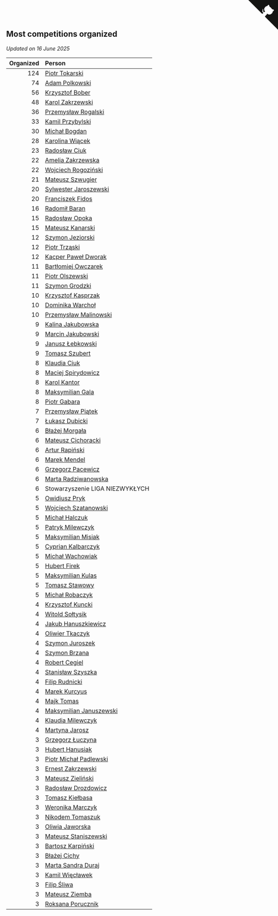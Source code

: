 ## Most competitions organized

*Updated on 16 June 2025*

| Organized | Person |
| ---: | :--- |
| 124 | [Piotr Tokarski](https://www.worldcubeassociation.org/persons/2013TOKA01) |
| 74 | [Adam Polkowski](https://www.worldcubeassociation.org/persons/2007POLK01) |
| 56 | [Krzysztof Bober](https://www.worldcubeassociation.org/persons/2013BOBE01) |
| 48 | [Karol Zakrzewski](https://www.worldcubeassociation.org/persons/2014ZAKR01) |
| 36 | [Przemysław Rogalski](https://www.worldcubeassociation.org/persons/2013ROGA02) |
| 33 | [Kamil Przybylski](https://www.worldcubeassociation.org/persons/2016PRZY01) |
| 30 | [Michał Bogdan](https://www.worldcubeassociation.org/persons/2012BOGD01) |
| 28 | [Karolina Wiącek](https://www.worldcubeassociation.org/persons/2008WIAC01) |
| 23 | [Radosław Ciuk](https://www.worldcubeassociation.org/persons/2013CIUK01) |
| 22 | [Amelia Zakrzewska](https://www.worldcubeassociation.org/persons/2012ZAKR01) |
| 22 | [Wojciech Rogoziński](https://www.worldcubeassociation.org/persons/2019ROGO04) |
| 21 | [Mateusz Szwugier](https://www.worldcubeassociation.org/persons/2014SZWU01) |
| 20 | [Sylwester Jaroszewski](https://www.worldcubeassociation.org/persons/2014JARO01) |
| 20 | [Franciszek Fidos](https://www.worldcubeassociation.org/persons/2013FIDO01) |
| 16 | [Radomił Baran](https://www.worldcubeassociation.org/persons/2020BARA02) |
| 15 | [Radosław Opoka](https://www.worldcubeassociation.org/persons/2013OPOK01) |
| 15 | [Mateusz Kanarski](https://www.worldcubeassociation.org/persons/2017KANA04) |
| 12 | [Szymon Jeziorski](https://www.worldcubeassociation.org/persons/2013JEZI01) |
| 12 | [Piotr Trząski](https://www.worldcubeassociation.org/persons/2012TRZA01) |
| 12 | [Kacper Paweł Dworak](https://www.worldcubeassociation.org/persons/2020DWOR01) |
| 11 | [Bartłomiej Owczarek](https://www.worldcubeassociation.org/persons/2013OWCZ01) |
| 11 | [Piotr Olszewski](https://www.worldcubeassociation.org/persons/2013OLSZ02) |
| 11 | [Szymon Grodzki](https://www.worldcubeassociation.org/persons/2020GROD01) |
| 10 | [Krzysztof Kasprzak](https://www.worldcubeassociation.org/persons/2015KASP01) |
| 10 | [Dominika Warchoł](https://www.worldcubeassociation.org/persons/2021WARC01) |
| 10 | [Przemysław Malinowski](https://www.worldcubeassociation.org/persons/2022MALI01) |
| 9 | [Kalina Jakubowska](https://www.worldcubeassociation.org/persons/2009BRZE01) |
| 9 | [Marcin Jakubowski](https://www.worldcubeassociation.org/persons/2007JAKU01) |
| 9 | [Janusz Łebkowski](https://www.worldcubeassociation.org/persons/2022LEBK01) |
| 9 | [Tomasz Szubert](https://www.worldcubeassociation.org/persons/2022SZUB02) |
| 8 | [Klaudia Ciuk](https://www.worldcubeassociation.org/persons/2013CIUK02) |
| 8 | [Maciej Spirydowicz](https://www.worldcubeassociation.org/persons/2020SPIR01) |
| 8 | [Karol Kantor](https://www.worldcubeassociation.org/persons/2021KANT01) |
| 8 | [Maksymilian Gala](https://www.worldcubeassociation.org/persons/2022GALA01) |
| 8 | [Piotr Gabara](https://www.worldcubeassociation.org/persons/2024GABA02) |
| 7 | [Przemysław Piątek](https://www.worldcubeassociation.org/persons/2013PITE01) |
| 7 | [Łukasz Dubicki](https://www.worldcubeassociation.org/persons/2018DUBI01) |
| 6 | [Błażej Morgała](https://www.worldcubeassociation.org/persons/2006MORG01) |
| 6 | [Mateusz Cichoracki](https://www.worldcubeassociation.org/persons/2011CICH01) |
| 6 | [Artur Rapiński](https://www.worldcubeassociation.org/persons/2016RAPI01) |
| 6 | [Marek Mendel](https://www.worldcubeassociation.org/persons/2016MEND29) |
| 6 | [Grzegorz Pacewicz](https://www.worldcubeassociation.org/persons/2014PACE01) |
| 6 | [Marta Radziwanowska](https://www.worldcubeassociation.org/persons/2022RADZ01) |
| 6 | Stowarzyszenie LIGA NIEZWYKŁYCH |
| 5 | [Owidiusz Pryk](https://www.worldcubeassociation.org/persons/2008PRYK01) |
| 5 | [Wojciech Szatanowski](https://www.worldcubeassociation.org/persons/2011SZAT01) |
| 5 | [Michał Halczuk](https://www.worldcubeassociation.org/persons/2006HALC01) |
| 5 | [Patryk Milewczyk](https://www.worldcubeassociation.org/persons/2014MILE01) |
| 5 | [Maksymilian Misiak](https://www.worldcubeassociation.org/persons/2017MISI01) |
| 5 | [Cyprian Kalbarczyk](https://www.worldcubeassociation.org/persons/2016KALB01) |
| 5 | [Michał Wachowiak](https://www.worldcubeassociation.org/persons/2015WACH01) |
| 5 | [Hubert Firek](https://www.worldcubeassociation.org/persons/2015FIRE01) |
| 5 | [Maksymilian Kulas](https://www.worldcubeassociation.org/persons/2021KULA02) |
| 5 | [Tomasz Stawowy](https://www.worldcubeassociation.org/persons/2021STAW01) |
| 5 | [Michał Robaczyk](https://www.worldcubeassociation.org/persons/2006ROBA01) |
| 4 | [Krzysztof Kuncki](https://www.worldcubeassociation.org/persons/2010KUNC01) |
| 4 | [Witold Sołtysik](https://www.worldcubeassociation.org/persons/2015SOLT03) |
| 4 | [Jakub Hanuszkiewicz](https://www.worldcubeassociation.org/persons/2014HANU01) |
| 4 | [Oliwier Tkaczyk](https://www.worldcubeassociation.org/persons/2017TKAC04) |
| 4 | [Szymon Juroszek](https://www.worldcubeassociation.org/persons/2017JURO01) |
| 4 | [Szymon Brzana](https://www.worldcubeassociation.org/persons/2017BRZA01) |
| 4 | [Robert Cegiel](https://www.worldcubeassociation.org/persons/2017CEGI01) |
| 4 | [Stanisław Szyszka](https://www.worldcubeassociation.org/persons/2016SZYS02) |
| 4 | [Filip Rudnicki](https://www.worldcubeassociation.org/persons/2021RUDN01) |
| 4 | [Marek Kurcyus](https://www.worldcubeassociation.org/persons/2005KURC01) |
| 4 | [Majk Tomas](https://www.worldcubeassociation.org/persons/2022TOMA05) |
| 4 | [Maksymilian Januszewski](https://www.worldcubeassociation.org/persons/2022JANU01) |
| 4 | [Klaudia Milewczyk](https://www.worldcubeassociation.org/persons/2022MILE05) |
| 4 | [Martyna Jarosz](https://www.worldcubeassociation.org/persons/2022JARO01) |
| 3 | [Grzegorz Łuczyna](https://www.worldcubeassociation.org/persons/2005LUCZ01) |
| 3 | [Hubert Hanusiak](https://www.worldcubeassociation.org/persons/2013HANU01) |
| 3 | [Piotr Michał Padlewski](https://www.worldcubeassociation.org/persons/2008PADL01) |
| 3 | [Ernest Zakrzewski](https://www.worldcubeassociation.org/persons/2011ZAKR01) |
| 3 | [Mateusz Zieliński](https://www.worldcubeassociation.org/persons/2013ZIEL02) |
| 3 | [Radosław Drozdowicz](https://www.worldcubeassociation.org/persons/2012DROZ02) |
| 3 | [Tomasz Kiełbasa](https://www.worldcubeassociation.org/persons/2009KIEL01) |
| 3 | [Weronika Marczyk](https://www.worldcubeassociation.org/persons/2012MARC03) |
| 3 | [Nikodem Tomaszuk](https://www.worldcubeassociation.org/persons/2018TOMA03) |
| 3 | [Oliwia Jaworska](https://www.worldcubeassociation.org/persons/2017JAWO02) |
| 3 | [Mateusz Staniszewski](https://www.worldcubeassociation.org/persons/2018STAN03) |
| 3 | [Bartosz Karpiński](https://www.worldcubeassociation.org/persons/2019KARP03) |
| 3 | [Błażej Cichy](https://www.worldcubeassociation.org/persons/2012CICH01) |
| 3 | [Marta Sandra Duraj](https://www.worldcubeassociation.org/persons/2018CHOR02) |
| 3 | [Kamil Więcławek](https://www.worldcubeassociation.org/persons/2014WICA01) |
| 3 | [Filip Śliwa](https://www.worldcubeassociation.org/persons/2022SLIW01) |
| 3 | [Mateusz Ziemba](https://www.worldcubeassociation.org/persons/2022ZIEM01) |
| 3 | [Roksana Porucznik](https://www.worldcubeassociation.org/persons/2024PORU01) |


<a href="https://github.com/noeruchangd/wca_statistics_vn" class="github-corner" aria-label="View source on Github"><svg width="80" height="80" viewBox="0 0 250 250" style="fill:#151513; color:#fff; position: absolute; top: 0; border: 0; right: 0;" aria-hidden="true"><path d="M0,0 L115,115 L130,115 L142,142 L250,250 L250,0 Z"></path><path d="M128.3,109.0 C113.8,99.7 119.0,89.6 119.0,89.6 C122.0,82.7 120.5,78.6 120.5,78.6 C119.2,72.0 123.4,76.3 123.4,76.3 C127.3,80.9 125.5,87.3 125.5,87.3 C122.9,97.6 130.6,101.9 134.4,103.2" fill="currentColor" style="transform-origin: 130px 106px;" class="octo-arm"></path><path d="M115.0,115.0 C114.9,115.1 118.7,116.5 119.8,115.4 L133.7,101.6 C136.9,99.2 139.9,98.4 142.2,98.6 C133.8,88.0 127.5,74.4 143.8,58.0 C148.5,53.4 154.0,51.2 159.7,51.0 C160.3,49.4 163.2,43.6 171.4,40.1 C171.4,40.1 176.1,42.5 178.8,56.2 C183.1,58.6 187.2,61.8 190.9,65.4 C194.5,69.0 197.7,73.2 200.1,77.6 C213.8,80.2 216.3,84.9 216.3,84.9 C212.7,93.1 206.9,96.0 205.4,96.6 C205.1,102.4 203.0,107.8 198.3,112.5 C181.9,128.9 168.3,122.5 157.7,114.1 C157.9,116.9 156.7,120.9 152.7,124.9 L141.0,136.5 C139.8,137.7 141.6,141.9 141.8,141.8 Z" fill="currentColor" class="octo-body"></path></svg></a><style>.github-corner:hover .octo-arm{animation:octocat-wave 560ms ease-in-out}@keyframes octocat-wave{0%,100%{transform:rotate(0)}20%,60%{transform:rotate(-25deg)}40%,80%{transform:rotate(10deg)}}@media (max-width:500px){.github-corner:hover .octo-arm{animation:none}.github-corner .octo-arm{animation:octocat-wave 560ms ease-in-out}}</style>
